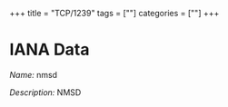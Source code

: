 +++
title = "TCP/1239"
tags = [""]
categories = [""]
+++

# IANA Data

_Name:_ nmsd

_Description:_ NMSD

